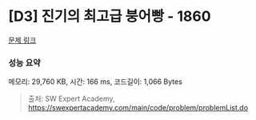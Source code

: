 # [D3] 진기의 최고급 붕어빵 - 1860 

[문제 링크](https://swexpertacademy.com/main/code/problem/problemDetail.do?contestProbId=AV5LsaaqDzYDFAXc) 

### 성능 요약

메모리: 29,760 KB, 시간: 166 ms, 코드길이: 1,066 Bytes



> 출처: SW Expert Academy, https://swexpertacademy.com/main/code/problem/problemList.do
